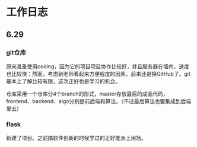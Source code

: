 # 工作日志

## 6.29

### git仓库

原来准备使用coding，因为它的项目项目协作比较好，并且服务器在墙内，速度也比较快；然而，考虑到老师看起来方便程度的因素，后来还是换GitHub了。git基本上了解比较有限，这次正好也是学习的机会。

仓库采用一个仓库分4个branch的形式，master存放最后的成品代码，frontend、backend、algo分别是前后端和算法。（不过最后算法也要集成到后端里去）

### flask

新建了项目。之前搞软件创新的时候学过的正好能派上用场。